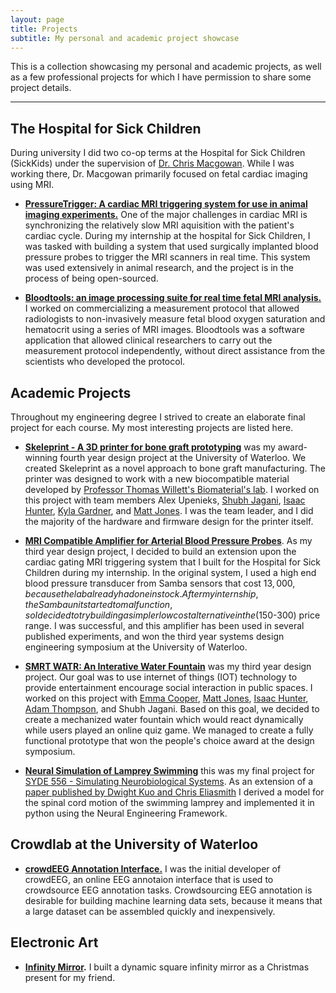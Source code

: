 ```yaml
---
layout: page
title: Projects
subtitle: My personal and academic project showcase
---
```


This is a collection showcasing my personal and academic projects, as well as a few professional projects for which I have permission to share some project details.


---

## The Hospital for Sick Children

During university I did two co-op terms at the Hospital for Sick Children (SickKids) under the supervision of [Dr. Chris Macgowan](http://www.sickkids.ca/AboutSickKids/Directory/People/M/christopher-macgowan-staff-profile.html). While I was working there, Dr. Macgowan primarily focused on fetal cardiac imaging using MRI.

- **[PressureTrigger: A cardiac MRI triggering system for use in animal imaging experiments.](pressuretrigger)** One of the major challenges in cardiac MRI is synchronizing the relatively slow MRI aquisition with the patient's cardiac cycle. During my internship at the hospital for Sick Children, I was tasked with building a system that used surgically implanted blood pressure probes to trigger the MRI scanners in real time. This system was used extensively in animal research, and the project is in the process of being open-sourced.

- **[Bloodtools: an image processing suite for real time fetal MRI analysis.](bloodtools)** I worked on commercializing a measurement protocol that allowed radiologists to non-invasively measure fetal blood oxygen saturation and hematocrit using a series of MRI images. Bloodtools was a software application that allowed clinical researchers to carry out the measurement protocol independently, without direct assistance from the scientists who developed the protocol.


## Academic Projects

Throughout my engineering degree I strived to create an elaborate final project for each course. My most interesting projects are listed here.

- **[Skeleprint - A 3D printer for bone graft prototyping](skeleprint)** was my award-winning fourth year design project at the University of Waterloo. We created Skeleprint as a novel approach to bone graft manufacturing. The printer was designed to work with a new biocompatible material developed by [Professor Thomas Willett's Biomaterial's lab](https://uwaterloo.ca/systems-design-engineering/people-profiles/thomas-willett). I worked on this project with team members Alex Upenieks, [Shubh Jagani](http://www.shubhjagani.com/), [Isaac Hunter](https://isaachunter.ca/), [Kyla Gardner](https://www.linkedin.com/in/kyla-gardner-4a267163/), and [Matt Jones](https://www.linkedin.com/in/matt--jones/). I was the team leader, and I did the majority of the hardware and firmware design for the printer itself.

- **[MRI Compatible Amplifier for Arterial Blood Pressure Probes](/pdfs/SYDE_362_IBP_Measurement_System_Final_Report.pdf)**. As my third year design project, I decided to build an extension upon the cardiac gating MRI triggering system that I built for the Hospital for Sick Children during my internship. In the original system, I used a high end blood pressure transducer from Samba sensors that cost $13,000, because the lab already had one in stock. After my internship, the Samba unit started to malfunction, so I decided to try building a simpler low cost alternative in the ($150-300) price range. I was successful, and this amplifier has been used in several published experiments, and won the third year systems design engineering symposium at the University of Waterloo.

- **[SMRT WATR: An Interative Water Fountain](smrtwatr)** was my third year design project. Our goal was to use internet of things (IOT) technology to provide entertainment encourage social interaction in public spaces. I worked on this project with [Emma Cooper](https://www.linkedin.com/in/emmamcooper/), [Matt Jones](https://www.linkedin.com/in/matt--jones/), [Isaac Hunter](https://isaachunter.ca/), [Adam Thompson](http://adamthompson.ca/), and Shubh Jagani. Based on this goal, we decided to create a mechanized water fountain which would react dynamically while users played an online quiz game. We managed to create a fully functional prototype that won the people's choice award at the design symposium.

- **[Neural Simulation of Lamprey Swimming](../pdfs/LampreySwimming.pdf)** this was my final project for [SYDE 556 - Simulating Neurobiological Systems](http://compneuro.uwaterloo.ca/courses/syde-750.html). As an extension of a [paper published by Dwight Kuo and Chris Eliasmith](http://arts.uwaterloo.ca/~celiasmi/Papers/kuo.eliasmith.2004.zebrafish%20swimming.neuroc.pdf) I derived a model for the spinal cord motion of the swimming lamprey and implemented it in python using the Neural Engineering Framework.


## Crowdlab at the University of Waterloo

- **[crowdEEG Annotation Interface.](http://crowdeeg.ca/)** I was the initial developer of crowdEEG, an online EEG annotaion interface that is used to crowdsource EEG annotation tasks. Crowdsourcing EEG annotation is desirable for building machine learning data sets, because it means that a large dataset can be assembled quickly and inexpensively.

## Electronic Art

- **[Infinity Mirror](infinitymirror).** I built a dynamic square infinity mirror as a Christmas present for my friend.